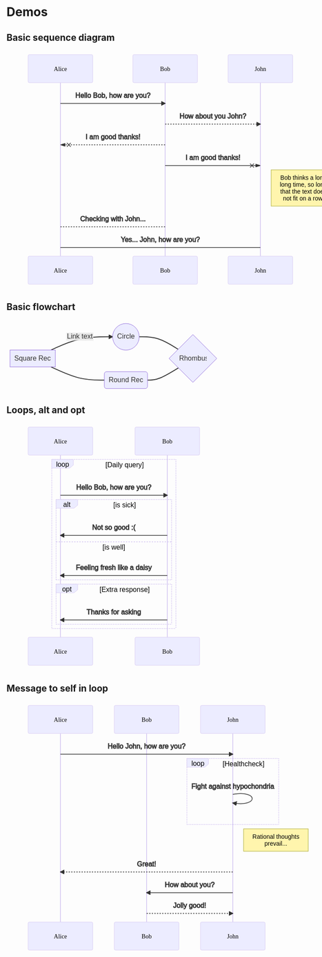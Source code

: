 # Demos

## Basic sequence diagram

<svg height="553" fill="#333" font-family="&quot;trebuchet ms&quot;,verdana,arial,sans-serif" font-size="16px" style="max-width:814px" viewBox="-50 -10 814 553">
  <defs>
    <symbol>
      <path d="M2 2v13h20V2H2zm18 11H4V4h16v9zM9.772 19l.466-1h3.524l.467 1H9.772zM24 22H0l2-6h2.104l-1.33 4h18.45l-1.297-4H22l2 6zm-5-10H5V5h14v7z" transform="scale(.5)"/>
    </symbol>
  </defs>
  <defs>
    <symbol fill-rule="evenodd" clip-rule="evenodd">
      <path d="m12.258.001.256.004.255.005.253.008.251.01.249.012.247.015.246.016.242.019.241.02.239.023.236.024.233.027.231.028.229.031.225.032.223.034.22.036.217.038.214.04.211.041.208.043.205.045.201.046.198.048.194.05.191.051.187.053.183.054.18.056.175.057.172.059.168.06.163.061.16.063.155.064.15.066.074.033.073.033.071.034.07.034.069.035.068.035.067.035.066.035.064.036.064.036.062.036.06.036.06.037.058.037.058.037.055.038.055.038.053.038.052.038.051.039.05.039.048.039.047.039.045.04.044.04.043.04.041.04.04.041.039.041.037.041.036.041.034.041.033.042.032.042.03.042.029.042.027.042.026.043.024.043.023.043.021.043.02.043.018.044.017.043.015.044.013.044.012.044.011.045.009.044.007.045.006.045.004.045.002.045L22 3.5v17l-.001.045-.002.045-.004.045-.006.045-.007.045-.009.044-.011.045-.012.044-.013.044-.015.044-.017.043-.018.044-.02.043-.021.043-.023.043-.024.043-.026.043-.027.042-.029.042-.03.042-.032.042-.033.042-.034.041-.036.041-.037.041-.039.041-.04.041-.041.04-.043.04-.044.04-.045.04-.047.039-.048.039-.05.039-.051.039-.052.038-.053.038-.055.038-.055.038-.058.037-.058.037-.06.037-.06.036-.062.036-.064.036-.064.036-.066.035-.067.035-.068.035-.069.035-.07.034-.071.034-.073.033-.074.033-.15.066-.155.064-.16.063-.163.061-.168.06-.172.059-.175.057-.18.056-.183.054-.187.053-.191.051-.194.05-.198.048-.201.046-.205.045-.208.043-.211.041-.214.04-.217.038-.22.036-.223.034-.225.032-.229.031-.231.028-.233.027-.236.024-.239.023-.241.02-.242.019-.246.016-.247.015-.249.012-.251.01-.253.008-.255.005-.256.004L12 24l-.258-.001-.256-.004-.255-.005-.253-.008-.251-.01-.249-.012-.247-.015-.245-.016-.243-.019-.241-.02-.238-.023-.236-.024-.234-.027-.231-.028-.228-.031-.226-.032-.223-.034-.22-.036-.217-.038-.214-.04-.211-.041-.208-.043-.204-.045-.201-.046-.198-.048-.195-.05-.19-.051-.187-.053-.184-.054-.179-.056-.176-.057-.172-.059-.167-.06-.164-.061-.159-.063-.155-.064-.151-.066-.074-.033-.072-.033-.072-.034-.07-.034-.069-.035-.068-.035-.067-.035-.066-.035-.064-.036-.063-.036-.062-.036-.061-.036-.06-.037-.058-.037-.057-.037-.056-.038-.055-.038-.053-.038-.052-.038-.051-.039-.049-.039-.049-.039-.046-.039-.046-.04-.044-.04-.043-.04-.041-.04-.04-.041-.039-.041-.037-.041-.036-.041-.034-.041-.033-.042-.032-.042-.03-.042-.029-.042-.027-.042-.026-.043-.024-.043-.023-.043-.021-.043-.02-.043-.018-.044-.017-.043-.015-.044-.013-.044-.012-.044-.011-.045-.009-.044-.007-.045-.006-.045-.004-.045-.002-.045L2 20.5v-17l.001-.045.002-.045.004-.045.006-.045.007-.045.009-.044.011-.045.012-.044.013-.044.015-.044.017-.043.018-.044.02-.043.021-.043.023-.043.024-.043.026-.043.027-.042.029-.042.03-.042.032-.042.033-.042.034-.041.036-.041.037-.041.039-.041.04-.041.041-.04.043-.04.044-.04.046-.04.046-.039.049-.039.049-.039.051-.039.052-.038.053-.038.055-.038.056-.038.057-.037.058-.037.06-.037.061-.036.062-.036.063-.036.064-.036.066-.035.067-.035.068-.035.069-.035.07-.034.072-.034.072-.033.074-.033.151-.066.155-.064.159-.063.164-.061.167-.06.172-.059.176-.057.179-.056L5.641.8l.187-.053.19-.051.195-.05.198-.048.201-.046.204-.045.208-.043.211-.041.214-.04.217-.038.22-.036.223-.034.226-.032.228-.031.231-.028.234-.027.236-.024.238-.023.241-.02.243-.019.245-.016.247-.015.249-.012.251-.01.253-.008.255-.005.256-.004L12 0l.258.001zM3 20.5v.01l.001.021.003.021.004.022.005.021.006.022.007.022.009.023.01.022.011.023.012.023.013.023.015.023.016.024.017.023.018.024.019.024.021.024.022.025.023.024.024.025.052.049.056.05.061.051.066.051.07.051.075.051.079.052.084.052.088.052.092.052.097.052.102.051.105.052.11.052.114.051.119.051.123.051.127.05.131.05.135.05.139.048.144.049.147.047.152.047.155.047.16.045.163.045.167.043.171.043.176.041.178.041.183.039.187.039.19.037.194.035.197.035.202.033.204.031.209.03.212.029.216.027.219.025.222.024.226.021.23.02.233.018.236.016.24.015.243.012.246.01.249.008.253.005.256.004L12 23l.26-.001.257-.004.254-.005.25-.008.247-.011.244-.012.241-.014.237-.016.233-.018.231-.021.226-.021.224-.024.22-.026.216-.027.212-.028.21-.031.205-.031.202-.034.198-.034.194-.036.191-.037.187-.039.183-.04.179-.04.175-.042.172-.043.168-.044.163-.045.16-.046.155-.046.152-.047.148-.048.143-.049.139-.049.136-.05.131-.05.126-.05.123-.051.118-.052.114-.051.11-.052.106-.052.101-.052.096-.052.092-.052.088-.053.083-.051.079-.052.074-.052.07-.051.065-.051.06-.051.056-.05.051-.05.023-.024.023-.025.021-.024.02-.024.019-.024.018-.024.017-.024.015-.023.014-.024.013-.023.012-.023.01-.023.01-.022.008-.022.006-.022.006-.022.004-.022.004-.021.001-.021L21 20.5v-4.127l-.077.055-.08.053-.083.054-.085.053-.087.052-.09.052-.093.051-.095.05-.097.05-.1.049-.102.049-.105.048-.106.047-.109.047-.111.046-.114.045-.115.045-.118.044-.12.043-.122.042-.124.042-.126.041-.128.04-.13.04-.132.038-.134.038-.135.037-.138.037-.139.035-.142.035-.143.034-.144.033-.147.032-.148.031-.15.03-.151.03-.153.029-.154.027-.156.027-.158.026-.159.025-.161.024-.162.023-.163.022-.165.021-.166.02-.167.019-.169.018-.169.017-.171.016-.173.015-.173.014-.175.013-.175.012-.177.011-.178.01-.179.008-.179.008-.181.006-.182.005-.182.004-.184.003-.184.002h-.37l-.184-.002-.184-.003-.182-.004-.182-.005-.181-.006-.179-.008-.179-.008-.178-.01-.176-.011-.176-.012-.175-.013-.173-.014-.172-.015-.171-.016-.17-.017-.169-.018-.167-.019-.166-.02-.165-.021-.163-.022-.162-.023L8 18.055l-.159-.025-.157-.026-.156-.027-.155-.027-.153-.029-.151-.03-.15-.03-.148-.031-.146-.032-.145-.033-.143-.034-.141-.035-.14-.035-.137-.037-.136-.037-.134-.038-.132-.038-.13-.04-.128-.04-.126-.041-.124-.042-.122-.042-.12-.044-.117-.043-.116-.045-.113-.045-.112-.046-.109-.047-.106-.047-.105-.048-.102-.049-.1-.049-.097-.05-.095-.05-.093-.052-.09-.051-.087-.052-.085-.053-.083-.054-.08-.054L3 16.373V20.5zm0-5.654v.011l.001.021.003.021.004.021.005.022.006.022.007.022.009.022.01.022.011.023.012.023.013.023.015.024.016.023.017.024.018.024.019.024.021.024.022.024.023.025.024.024.052.05.056.05.061.05.066.051.07.051.075.052.079.051.084.052.088.052.092.052.097.052.102.052.105.052.11.051.114.051.119.052.123.05.127.051.131.05.135.049.139.049.144.048.147.048.152.047.155.046.16.045.163.045.167.044.171.042.176.042.178.04.183.04.187.038.19.037.194.036.197.034.202.033.204.032.209.03.212.028.216.027.219.025.222.024.226.022.23.02.233.018.236.016.24.014.243.012.246.01.249.008.253.006.256.003.259.001.26-.001.257-.003.254-.006.25-.008.247-.01.244-.012.241-.015.237-.016.233-.018.231-.02.226-.022.224-.024.22-.025.216-.027.212-.029.21-.03.205-.032.202-.033.198-.035.194-.036.191-.037.187-.039.183-.039.179-.041.175-.042.172-.043.168-.044.163-.045.16-.045.155-.047.152-.047.148-.048.143-.048.139-.05.136-.049.131-.05.126-.051.123-.051.118-.051.114-.052.11-.052.106-.052.101-.052.096-.052.092-.052.088-.052.083-.052.079-.052.074-.051.07-.052.065-.051.06-.05.056-.051.051-.049.023-.025.023-.024.021-.025.02-.024.019-.024.018-.024.017-.024.015-.023.014-.023.013-.024.012-.022.01-.023.01-.023.008-.022.006-.022.006-.022.004-.021.004-.022.001-.021.001-.021v-4.139l-.077.054-.08.054-.083.054-.085.052-.087.053-.09.051-.093.051-.095.051-.097.05-.1.049-.102.049-.105.048-.106.047-.109.047-.111.046-.114.045-.115.044-.118.044-.12.044-.122.042-.124.042-.126.041-.128.04-.13.039-.132.039-.134.038-.135.037-.138.036-.139.036-.142.035-.143.033-.144.033-.147.033-.148.031-.15.03-.151.03-.153.028-.154.028-.156.027-.158.026-.159.025-.161.024-.162.023-.163.022-.165.021-.166.02-.167.019-.169.018-.169.017-.171.016-.173.015-.173.014-.175.013-.175.012-.177.011-.178.009-.179.009-.179.007-.181.007-.182.005-.182.004-.184.003-.184.002h-.37l-.184-.002-.184-.003-.182-.004-.182-.005-.181-.007-.179-.007-.179-.009-.178-.009-.176-.011-.176-.012-.175-.013-.173-.014-.172-.015-.171-.016-.17-.017-.169-.018-.167-.019-.166-.02-.165-.021-.163-.022-.162-.023L8 12.389l-.159-.025-.157-.026-.156-.027-.155-.028-.153-.028-.151-.03-.15-.03-.148-.031-.146-.033-.145-.033-.143-.033-.141-.035-.14-.036-.137-.036-.136-.037-.134-.038-.132-.039-.13-.039-.128-.04-.126-.041-.124-.042-.122-.043-.12-.043-.117-.044-.116-.044-.113-.046-.112-.046-.109-.046-.106-.047-.105-.048-.102-.049-.1-.049-.097-.05-.095-.051-.093-.051-.09-.051-.087-.053-.085-.052-.083-.054-.08-.054L3 10.707v4.139zM3 9.18v.011l.001.02.003.022.004.021.005.022.006.021.007.022.009.023.01.022.011.023.012.023.013.023.015.023.016.024.017.024.018.023.019.024.021.025.022.024.023.024.024.025.052.05.056.05.061.05.066.051.07.051.075.052.079.051.084.052.088.052.092.052.097.052.102.052.105.051.11.052.114.051.119.051.123.051.127.05.131.05.135.05.139.049.144.048.147.048.152.047.155.046.16.045.163.045.167.043.171.043.176.042.178.04.183.04.187.038.19.037.194.036.197.034.202.033.204.032.209.03.212.028.216.027.219.025.222.024.226.021.23.02.233.018.236.017.24.014.243.012.246.01.249.008.253.006.256.003.259.001.26-.001.257-.003.254-.006.25-.008.247-.01.244-.013.241-.014.237-.016.233-.018.231-.02.226-.022.224-.024.22-.025.216-.027.212-.029.21-.03.205-.032.202-.033.198-.035.194-.036.191-.037.187-.039.183-.039.179-.041.175-.042.172-.043.168-.044.163-.045.16-.045.155-.047.152-.047.148-.048.143-.049.139-.049.136-.049.131-.051.126-.05.123-.051.118-.052.114-.051.11-.052.106-.052.101-.052.096-.052.092-.052.088-.052.083-.052.079-.052.074-.052.07-.051.065-.051.06-.051.056-.05.051-.049.023-.025.023-.025.021-.024.02-.024.019-.024.018-.024.017-.024.015-.023.014-.024.013-.023.012-.023.01-.022.01-.023.008-.022.006-.022.006-.022.004-.022.004-.021.001-.021L21 9.18V5.027l-.077.054-.08.054-.083.053-.085.053-.087.053-.09.051-.093.051-.095.051-.097.05-.1.049-.102.048-.105.048-.106.048-.109.046-.111.046-.114.046-.115.044-.118.044-.12.043-.122.043-.124.042-.126.041-.128.04-.13.039-.132.039-.134.038-.135.037-.138.036-.139.036-.142.034-.143.034-.144.033-.147.032-.148.032-.15.03-.151.03-.153.028-.154.028-.156.027-.158.026-.159.024-.161.024-.162.023-.163.023-.165.021-.166.02-.167.019-.169.018-.169.017-.171.016-.173.015-.173.014-.175.013-.175.012-.177.01-.178.01-.179.009-.179.007-.181.006-.182.006-.182.004-.184.003-.184.001L12 7l-.185-.001-.184-.001-.184-.003-.182-.004-.182-.006-.181-.006-.179-.007-.179-.009-.178-.01-.176-.01-.176-.012-.175-.013-.173-.014-.172-.015-.171-.016-.17-.017-.169-.018-.167-.019-.166-.02-.165-.021-.163-.023-.162-.023L8 6.708l-.159-.024-.157-.026-.156-.027-.155-.028-.153-.028-.151-.03-.15-.03-.148-.032-.146-.032-.145-.033-.143-.034-.141-.034-.14-.036-.137-.036-.136-.037-.134-.038-.132-.039-.13-.039-.128-.041-.126-.041-.124-.041-.122-.043-.12-.043-.117-.044-.116-.044-.113-.046-.112-.046L4.2 5.69l-.106-.048-.105-.048-.102-.048-.1-.05-.097-.049-.095-.051-.093-.051-.09-.052-.087-.052-.085-.053-.083-.053-.08-.054L3 5.027V9.18zm8.74-8.179-.257.004-.254.005-.25.008-.247.011-.244.012-.241.014-.237.016-.233.018-.231.021-.226.022-.224.023-.22.026-.216.027-.212.028-.21.031-.205.032-.202.033-.198.034-.194.036-.191.038-.187.038-.183.04-.179.041-.175.042-.172.043-.168.043-.163.045-.16.046-.155.046-.152.048-.148.048-.143.048-.139.049-.136.05-.131.05-.126.051-.123.051-.118.051-.114.052-.11.052-.106.052-.101.052-.096.052-.092.052-.088.052-.083.052-.079.052-.074.051-.07.052-.065.051-.06.05-.056.05-.051.05-.023.025-.023.024-.021.024-.02.025-.019.024-.018.024-.017.023-.015.024-.014.023-.013.023-.012.023-.01.023-.01.022-.008.022-.006.023-.006.021-.004.022-.004.021-.001.021L3 3.5l.001.021.001.021.004.021.004.022.006.021.006.023.008.022.01.022.01.023.012.023.013.023.014.023.015.024.017.023.018.024.019.024.02.025.021.024.023.024.023.025.051.05.056.05.06.05.065.051.07.052.074.051.079.052.083.052.088.052.092.052.096.052.101.052.106.052.11.052.114.052.118.051.123.051.126.051.131.05.136.05.139.049.143.048.148.048.152.048.155.046.16.046.163.045.168.043.172.043.175.042.179.041.183.04.187.038.191.038.194.036.198.034.202.033.205.032.21.031.212.028.216.027.22.026.224.023.226.022.231.021.233.018.237.016.241.014.244.012.247.011.25.008.254.005.257.004L12 6l.26-.001.257-.004.254-.005.25-.008.247-.011.244-.012.241-.014.237-.016.233-.018.231-.021.226-.022.224-.023.22-.026.216-.027.212-.028.21-.031.205-.032.202-.033.198-.034.194-.036.191-.038.187-.038.183-.04.179-.041.175-.042.172-.043.168-.043.163-.045.16-.046.155-.046.152-.048.148-.048.143-.048.139-.049.136-.05.131-.05.126-.051.123-.051.118-.051.114-.052.11-.052.106-.052.101-.052.096-.052.092-.052.088-.052.083-.052.079-.052.074-.051.07-.052.065-.051.06-.05.056-.05.051-.05.023-.025.023-.024.021-.024.02-.025.019-.024.018-.024.017-.023.015-.024.014-.023.013-.023.012-.023.01-.023.01-.022.008-.022.006-.023.006-.021.004-.022.004-.021.001-.021L21 3.5l-.001-.021-.001-.021-.004-.021-.004-.022-.006-.021-.006-.023-.008-.022-.01-.022-.01-.023-.012-.023-.013-.023-.014-.023-.015-.024-.017-.023-.018-.024-.019-.024-.02-.025-.021-.024-.023-.024-.023-.025-.051-.05-.056-.05-.06-.05-.065-.051-.07-.052-.074-.051-.079-.052-.083-.052-.088-.052-.092-.052-.096-.052-.101-.052-.106-.052-.11-.052-.114-.052-.118-.051-.123-.051-.126-.051-.131-.05-.136-.05-.139-.049-.143-.048-.148-.048-.152-.048-.155-.046-.16-.046-.163-.045-.168-.043-.172-.043-.175-.042-.179-.041-.183-.04-.187-.038-.191-.038-.194-.036-.198-.034-.202-.033-.205-.032-.21-.031-.212-.028-.216-.027-.22-.026-.224-.023-.226-.022-.231-.021-.233-.018-.237-.016-.241-.014-.244-.012-.247-.011-.25-.008-.254-.005-.257-.004L12 1l-.26.001z" transform="scale(.5)"/>
    </symbol>
  </defs>
  <defs>
    <symbol>
      <path d="M12 2c5.514 0 10 4.486 10 10s-4.486 10-10 10S2 17.514 2 12 6.486 2 12 2zm0-2C5.373 0 0 5.373 0 12s5.373 12 12 12 12-5.373 12-12S18.627 0 12 0zm5.848 12.459c.202.038.202.333.001.372-1.907.361-6.045 1.111-6.547 1.111a1.3 1.3 0 0 1-1.301-1.301c0-.512.77-5.447 1.125-7.445.034-.192.312-.181.343.014l.985 6.238 5.394 1.011z" transform="scale(.5)"/>
    </symbol>
  </defs>
  <line x1="75" x2="75" y1="5" y2="487" fill="#ececff" stroke="#dacef3" stroke-width="2px"/>
  <rect width="150" height="65" fill="#ececff" stroke="#dacef3" rx="3" ry="3"/>
  <text x="75" y="32.5" fill="#ececff" stroke="#dacef3" alignment-baseline="central" dominant-baseline="central" font-family="Open-Sans,&quot;sans-serif&quot;" font-size="14px" font-weight="400" text-anchor="middle"><tspan x="75" fill="#000" stroke="none" dy="0">Alice</tspan></text>
  <line x1="318" x2="318" y1="5" y2="487" fill="#ececff" stroke="#dacef3" stroke-width="2px"/>
  <rect width="150" height="65" x="243" fill="#ececff" stroke="#dacef3" rx="3" ry="3"/>
  <text x="318" y="32.5" fill="#ececff" stroke="#dacef3" alignment-baseline="central" dominant-baseline="central" font-family="Open-Sans,&quot;sans-serif&quot;" font-size="14px" font-weight="400" text-anchor="middle"><tspan x="318" fill="#000" stroke="none" dy="0">Bob</tspan></text>
  <line x1="539" x2="539" y1="5" y2="487" fill="#ececff" stroke="#dacef3" stroke-width="2px"/>
  <rect width="150" height="65" x="464" fill="#ececff" stroke="#dacef3" rx="3" ry="3"/>
  <text x="539" y="32.5" fill="#ececff" stroke="#dacef3" alignment-baseline="central" dominant-baseline="central" font-family="Open-Sans,&quot;sans-serif&quot;" font-size="14px" font-weight="400" text-anchor="middle"><tspan x="539" fill="#000" stroke="none" dy="0">John</tspan></text>
  <defs>
    <marker id="a" markerHeight="12" markerUnits="userSpaceOnUse" markerWidth="12" orient="auto" refX="9" refY="5">
      <path stroke="#333" d="m0 0 10 5-10 5z"/>
    </marker>
  </defs>
  <defs>
    <marker id="b" markerHeight="8" markerWidth="15" orient="auto" refX="16" refY="4">
      <path stroke="#333" stroke-dasharray="0,0" d="M9 2v4l7-2ZM0 1l6 6m0-6L0 7"/>
    </marker>
  </defs>
  <defs>
    <marker markerHeight="28" markerWidth="20" orient="auto" refX="18" refY="7">
      <path d="m18 7-9 6 5-6-5-6Z"/>
    </marker>
  </defs>
  <defs>
    <marker fill="#333" markerHeight="40" markerWidth="60" orient="auto" refX="15" refY="15">
      <circle cx="15" cy="15" r="6"/>
    </marker>
  </defs>
  <text x="197" y="80" stroke="#333" alignment-baseline="middle" dominant-baseline="middle" dy="1em" font-weight="400" text-anchor="middle">Hello Bob, how are you?</text>
  <line x1="75" x2="318" y1="113" y2="113" fill="none" stroke="#333" stroke-width="1.5" marker-end="url(#a)"/>
  <text x="429" y="128" stroke="#333" alignment-baseline="middle" dominant-baseline="middle" dy="1em" font-weight="400" text-anchor="middle">How about you John?</text>
  <line x1="318" x2="539" y1="161" y2="161" fill="none" stroke="#333" stroke-dasharray="3,3" stroke-width="1.5" marker-end="url(#a)"/>
  <text x="197" y="176" stroke="#333" alignment-baseline="middle" dominant-baseline="middle" dy="1em" font-weight="400" text-anchor="middle">I am good thanks!</text>
  <line x1="318" x2="75" y1="209" y2="209" fill="none" stroke="#333" stroke-dasharray="3,3" stroke-width="1.5" marker-end="url(#b)"/>
  <text x="429" y="224" stroke="#333" alignment-baseline="middle" dominant-baseline="middle" dy="1em" font-weight="400" text-anchor="middle">I am good thanks!</text>
  <line x1="318" x2="539" y1="257" y2="257" fill="none" stroke="#333" stroke-width="1.5" marker-end="url(#b)"/>
  <rect width="150" height="84" x="564" y="267" fill="#fff5ad" stroke="#aa3" rx="0" ry="0"/>
  <text x="639" y="272" fill="#000" alignment-baseline="middle" dominant-baseline="middle" dy="1em" font-size="14px" font-weight="400" text-anchor="middle"><tspan x="639">Bob thinks a long</tspan></text>
  <text x="639" y="288" fill="#000" alignment-baseline="middle" dominant-baseline="middle" dy="1em" font-size="14px" font-weight="400" text-anchor="middle"><tspan x="639">long time, so long</tspan></text>
  <text x="639" y="304" fill="#000" alignment-baseline="middle" dominant-baseline="middle" dy="1em" font-size="14px" font-weight="400" text-anchor="middle"><tspan x="639">that the text does</tspan></text>
  <text x="639" y="320" fill="#000" alignment-baseline="middle" dominant-baseline="middle" dy="1em" font-size="14px" font-weight="400" text-anchor="middle"><tspan x="639">not fit on a row.</tspan></text>
  <text x="197" y="366" stroke="#333" alignment-baseline="middle" dominant-baseline="middle" dy="1em" font-weight="400" text-anchor="middle">Checking with John...</text>
  <line x1="318" x2="75" y1="399" y2="399" fill="none" stroke="#333" stroke-dasharray="3,3" stroke-width="1.5"/>
  <text x="307" y="414" stroke="#333" alignment-baseline="middle" dominant-baseline="middle" dy="1em" font-weight="400" text-anchor="middle">Yes... John, how are you?</text>
  <line x1="75" x2="539" y1="447" y2="447" fill="none" stroke="#333" stroke-width="1.5"/>
  <rect width="150" height="65" y="467" fill="#ececff" stroke="#dacef3" rx="3" ry="3"/>
  <text x="75" y="499.5" fill="#ececff" stroke="#dacef3" alignment-baseline="central" dominant-baseline="central" font-family="Open-Sans,&quot;sans-serif&quot;" font-size="14px" font-weight="400" text-anchor="middle"><tspan x="75" fill="#000" stroke="none" dy="0">Alice</tspan></text>
  <rect width="150" height="65" x="243" y="467" fill="#ececff" stroke="#dacef3" rx="3" ry="3"/>
  <text x="318" y="499.5" fill="#ececff" stroke="#dacef3" alignment-baseline="central" dominant-baseline="central" font-family="Open-Sans,&quot;sans-serif&quot;" font-size="14px" font-weight="400" text-anchor="middle"><tspan x="318" fill="#000" stroke="none" dy="0">Bob</tspan></text>
  <rect width="150" height="65" x="464" y="467" fill="#ececff" stroke="#dacef3" rx="3" ry="3"/>
  <text x="539" y="499.5" fill="#ececff" stroke="#dacef3" alignment-baseline="central" dominant-baseline="central" font-family="Open-Sans,&quot;sans-serif&quot;" font-size="14px" font-weight="400" text-anchor="middle"><tspan x="539" fill="#000" stroke="none" dy="0">John</tspan></text>
</svg>


## Basic flowchart

<svg xmlns:xlink="http://www.w3.org/1999/xlink" height="166.719" fill="#333" font-family="&quot;trebuchet ms&quot;,verdana,arial,sans-serif" font-size="16px" style="max-width:495.8031311035156px" viewBox="0 0 495.803 166.719">
  <defs>
    <path id="b" stroke-dasharray="1,0" d="m0 0 10 5-10 5z"/>
  </defs>
  <g opacity="1">
    <path fill="none" stroke="#333" stroke-width="2px" marker-end="url(#a)" d="m103.13 69.54 11.155-5.114c11.154-5.114 33.462-15.34 57.294-20.453 23.832-5.114 49.19-5.114 61.868-5.114h12.678"/>
    <defs>
      <marker id="a" markerHeight="6" markerUnits="strokeWidth" markerWidth="8" orient="auto" refX="9" refY="5" viewBox="0 0 10 10">
        <use xlink:href="#b" stroke-dasharray="1,0"/>
      </marker>
    </defs>
  </g>
  <g opacity="1">
    <path fill="none" stroke="#333" stroke-width="2px" marker-end="url(#c)" d="m103.13 108.54 11.155 5.112c11.154 5.114 33.462 15.34 54.094 20.453 20.631 5.114 39.587 5.114 49.065 5.114h9.478"/>
    <defs>
      <marker id="c" markerHeight="6" markerUnits="strokeWidth" markerWidth="8" orient="auto" refX="9" refY="5" viewBox="0 0 10 10">
        <use xlink:href="#b" stroke-dasharray="1,0"/>
      </marker>
    </defs>
  </g>
  <g opacity="1">
    <path fill="none" stroke="#333" stroke-width="2px" marker-end="url(#d)" d="M307.844 38.86h7.367c7.367 0 22.101 0 37.266 4.899s30.76 14.697 38.557 19.596l7.797 4.9"/>
    <defs>
      <marker id="d" markerHeight="6" markerUnits="strokeWidth" markerWidth="8" orient="auto" refX="9" refY="5" viewBox="0 0 10 10">
        <use xlink:href="#b" stroke-dasharray="1,0"/>
      </marker>
    </defs>
  </g>
  <g opacity="1">
    <path fill="none" stroke="#333" stroke-width="2px" marker-end="url(#e)" d="M327.047 139.219h4.167c4.166 0 12.5 0 24.464-4.733 11.964-4.732 27.559-14.197 35.356-18.93l7.797-4.732"/>
    <defs>
      <marker id="e" markerHeight="6" markerUnits="strokeWidth" markerWidth="8" orient="auto" refX="9" refY="5" viewBox="0 0 10 10">
        <use xlink:href="#b" stroke-dasharray="1,0"/>
      </marker>
    </defs>
  </g>
  <g color="#333" transform="translate(170.055 38.86) translate(-31.867 -9.5)" style="background-color:#e8e8e8;text-align:center">
    <rect width="63.734" height="19" fill="#e8e8e8" opacity=".5" rx="0" ry="0" style="background-color:#e8e8e8"/>
    <foreignObject width="63.734" height="19">
      <div xmlns="http://www.w3.org/1999/xhtml" display="inline-block" style="white-space:nowrap">
        <span fill="#333" color="#333" style="background-color:#e8e8e8;text-align:center">
          Link text
        </span>
      </div>
    </foreignObject>
  </g>
  <foreignObject width="0" height="0" color="#333" style="background-color:#e8e8e8;text-align:center">
    <div xmlns="http://www.w3.org/1999/xhtml" display="inline-block" style="white-space:nowrap">
      <span fill="#333" color="#333" style="background-color:#e8e8e8;text-align:center"/>
    </div>
  </foreignObject>
  <foreignObject width="0" height="0" color="#333" style="background-color:#e8e8e8;text-align:center">
    <div xmlns="http://www.w3.org/1999/xhtml" display="inline-block" style="white-space:nowrap">
      <span fill="#333" color="#333" style="background-color:#e8e8e8;text-align:center"/>
    </div>
  </foreignObject>
  <foreignObject width="0" height="0" color="#333" style="background-color:#e8e8e8;text-align:center">
    <div xmlns="http://www.w3.org/1999/xhtml" display="inline-block" style="white-space:nowrap">
      <span fill="#333" color="#333" style="background-color:#e8e8e8;text-align:center"/>
    </div>
  </foreignObject>
  <g opacity="1" transform="translate(60.594 89.04)">
    <rect width="105.188" height="39" x="-52.594" y="-19.5" fill="#ececff" stroke="#9370db" stroke-width="1px" rx="0" ry="0"/>
    <foreignObject width="85.188" height="19" transform="translate(-42.594 -9.5)" color="#333" style="text-align:center">
      <div xmlns="http://www.w3.org/1999/xhtml" display="inline-block" style="white-space:nowrap">
        Square Rect
      </div>
    </foreignObject>
  </g>
  <g opacity="1" transform="translate(276.984 38.86)">
    <circle r="30.859" fill="#ececff" stroke="#9370db" stroke-width="1px"/>
    <foreignObject width="41.719" height="19" transform="translate(-20.86 -9.5)" color="#333" style="text-align:center">
      <div xmlns="http://www.w3.org/1999/xhtml" display="inline-block" style="white-space:nowrap">
        Circle
      </div>
    </foreignObject>
  </g>
  <g opacity="1" transform="translate(276.984 139.219)">
    <rect width="100.125" height="39" x="-50.063" y="-19.5" fill="#ececff" stroke="#9370db" stroke-width="1px" rx="5" ry="5"/>
    <foreignObject width="80.125" height="19" transform="translate(-40.063 -9.5)" color="#333" style="text-align:center">
      <div xmlns="http://www.w3.org/1999/xhtml" display="inline-block" style="white-space:nowrap">
        Round Rect
      </div>
    </foreignObject>
  </g>
  <g opacity="1" transform="translate(432.425 89.04)">
    <polygon fill="#ececff" stroke="#9370db" stroke-width="1px" points="55.378125000000004,0 110.75625000000001,-55.378125000000004 55.378125000000004,-110.75625000000001 0,-55.378125000000004" transform="translate(-55.378 55.378)"/>
    <foreignObject width="64.063" height="19" transform="translate(-32.031 -9.5)" color="#333" style="text-align:center">
      <div xmlns="http://www.w3.org/1999/xhtml" display="inline-block" style="white-space:nowrap">
        Rhombus
      </div>
    </foreignObject>
  </g>
</svg>


## Loops, alt and opt

<svg height="573" fill="#333" font-family="&quot;trebuchet ms&quot;,verdana,arial,sans-serif" font-size="16px" style="max-width:498px" viewBox="-50 -10 498 573">
  <defs>
    <symbol>
      <path d="M2 2v13h20V2H2zm18 11H4V4h16v9zM9.772 19l.466-1h3.524l.467 1H9.772zM24 22H0l2-6h2.104l-1.33 4h18.45l-1.297-4H22l2 6zm-5-10H5V5h14v7z" transform="scale(.5)"/>
    </symbol>
  </defs>
  <defs>
    <symbol fill-rule="evenodd" clip-rule="evenodd">
      <path d="m12.258.001.256.004.255.005.253.008.251.01.249.012.247.015.246.016.242.019.241.02.239.023.236.024.233.027.231.028.229.031.225.032.223.034.22.036.217.038.214.04.211.041.208.043.205.045.201.046.198.048.194.05.191.051.187.053.183.054.18.056.175.057.172.059.168.06.163.061.16.063.155.064.15.066.074.033.073.033.071.034.07.034.069.035.068.035.067.035.066.035.064.036.064.036.062.036.06.036.06.037.058.037.058.037.055.038.055.038.053.038.052.038.051.039.05.039.048.039.047.039.045.04.044.04.043.04.041.04.04.041.039.041.037.041.036.041.034.041.033.042.032.042.03.042.029.042.027.042.026.043.024.043.023.043.021.043.02.043.018.044.017.043.015.044.013.044.012.044.011.045.009.044.007.045.006.045.004.045.002.045L22 3.5v17l-.001.045-.002.045-.004.045-.006.045-.007.045-.009.044-.011.045-.012.044-.013.044-.015.044-.017.043-.018.044-.02.043-.021.043-.023.043-.024.043-.026.043-.027.042-.029.042-.03.042-.032.042-.033.042-.034.041-.036.041-.037.041-.039.041-.04.041-.041.04-.043.04-.044.04-.045.04-.047.039-.048.039-.05.039-.051.039-.052.038-.053.038-.055.038-.055.038-.058.037-.058.037-.06.037-.06.036-.062.036-.064.036-.064.036-.066.035-.067.035-.068.035-.069.035-.07.034-.071.034-.073.033-.074.033-.15.066-.155.064-.16.063-.163.061-.168.06-.172.059-.175.057-.18.056-.183.054-.187.053-.191.051-.194.05-.198.048-.201.046-.205.045-.208.043-.211.041-.214.04-.217.038-.22.036-.223.034-.225.032-.229.031-.231.028-.233.027-.236.024-.239.023-.241.02-.242.019-.246.016-.247.015-.249.012-.251.01-.253.008-.255.005-.256.004L12 24l-.258-.001-.256-.004-.255-.005-.253-.008-.251-.01-.249-.012-.247-.015-.245-.016-.243-.019-.241-.02-.238-.023-.236-.024-.234-.027-.231-.028-.228-.031-.226-.032-.223-.034-.22-.036-.217-.038-.214-.04-.211-.041-.208-.043-.204-.045-.201-.046-.198-.048-.195-.05-.19-.051-.187-.053-.184-.054-.179-.056-.176-.057-.172-.059-.167-.06-.164-.061-.159-.063-.155-.064-.151-.066-.074-.033-.072-.033-.072-.034-.07-.034-.069-.035-.068-.035-.067-.035-.066-.035-.064-.036-.063-.036-.062-.036-.061-.036-.06-.037-.058-.037-.057-.037-.056-.038-.055-.038-.053-.038-.052-.038-.051-.039-.049-.039-.049-.039-.046-.039-.046-.04-.044-.04-.043-.04-.041-.04-.04-.041-.039-.041-.037-.041-.036-.041-.034-.041-.033-.042-.032-.042-.03-.042-.029-.042-.027-.042-.026-.043-.024-.043-.023-.043-.021-.043-.02-.043-.018-.044-.017-.043-.015-.044-.013-.044-.012-.044-.011-.045-.009-.044-.007-.045-.006-.045-.004-.045-.002-.045L2 20.5v-17l.001-.045.002-.045.004-.045.006-.045.007-.045.009-.044.011-.045.012-.044.013-.044.015-.044.017-.043.018-.044.02-.043.021-.043.023-.043.024-.043.026-.043.027-.042.029-.042.03-.042.032-.042.033-.042.034-.041.036-.041.037-.041.039-.041.04-.041.041-.04.043-.04.044-.04.046-.04.046-.039.049-.039.049-.039.051-.039.052-.038.053-.038.055-.038.056-.038.057-.037.058-.037.06-.037.061-.036.062-.036.063-.036.064-.036.066-.035.067-.035.068-.035.069-.035.07-.034.072-.034.072-.033.074-.033.151-.066.155-.064.159-.063.164-.061.167-.06.172-.059.176-.057.179-.056L5.641.8l.187-.053.19-.051.195-.05.198-.048.201-.046.204-.045.208-.043.211-.041.214-.04.217-.038.22-.036.223-.034.226-.032.228-.031.231-.028.234-.027.236-.024.238-.023.241-.02.243-.019.245-.016.247-.015.249-.012.251-.01.253-.008.255-.005.256-.004L12 0l.258.001zM3 20.5v.01l.001.021.003.021.004.022.005.021.006.022.007.022.009.023.01.022.011.023.012.023.013.023.015.023.016.024.017.023.018.024.019.024.021.024.022.025.023.024.024.025.052.049.056.05.061.051.066.051.07.051.075.051.079.052.084.052.088.052.092.052.097.052.102.051.105.052.11.052.114.051.119.051.123.051.127.05.131.05.135.05.139.048.144.049.147.047.152.047.155.047.16.045.163.045.167.043.171.043.176.041.178.041.183.039.187.039.19.037.194.035.197.035.202.033.204.031.209.03.212.029.216.027.219.025.222.024.226.021.23.02.233.018.236.016.24.015.243.012.246.01.249.008.253.005.256.004L12 23l.26-.001.257-.004.254-.005.25-.008.247-.011.244-.012.241-.014.237-.016.233-.018.231-.021.226-.021.224-.024.22-.026.216-.027.212-.028.21-.031.205-.031.202-.034.198-.034.194-.036.191-.037.187-.039.183-.04.179-.04.175-.042.172-.043.168-.044.163-.045.16-.046.155-.046.152-.047.148-.048.143-.049.139-.049.136-.05.131-.05.126-.05.123-.051.118-.052.114-.051.11-.052.106-.052.101-.052.096-.052.092-.052.088-.053.083-.051.079-.052.074-.052.07-.051.065-.051.06-.051.056-.05.051-.05.023-.024.023-.025.021-.024.02-.024.019-.024.018-.024.017-.024.015-.023.014-.024.013-.023.012-.023.01-.023.01-.022.008-.022.006-.022.006-.022.004-.022.004-.021.001-.021L21 20.5v-4.127l-.077.055-.08.053-.083.054-.085.053-.087.052-.09.052-.093.051-.095.05-.097.05-.1.049-.102.049-.105.048-.106.047-.109.047-.111.046-.114.045-.115.045-.118.044-.12.043-.122.042-.124.042-.126.041-.128.04-.13.04-.132.038-.134.038-.135.037-.138.037-.139.035-.142.035-.143.034-.144.033-.147.032-.148.031-.15.03-.151.03-.153.029-.154.027-.156.027-.158.026-.159.025-.161.024-.162.023-.163.022-.165.021-.166.02-.167.019-.169.018-.169.017-.171.016-.173.015-.173.014-.175.013-.175.012-.177.011-.178.01-.179.008-.179.008-.181.006-.182.005-.182.004-.184.003-.184.002h-.37l-.184-.002-.184-.003-.182-.004-.182-.005-.181-.006-.179-.008-.179-.008-.178-.01-.176-.011-.176-.012-.175-.013-.173-.014-.172-.015-.171-.016-.17-.017-.169-.018-.167-.019-.166-.02-.165-.021-.163-.022-.162-.023L8 18.055l-.159-.025-.157-.026-.156-.027-.155-.027-.153-.029-.151-.03-.15-.03-.148-.031-.146-.032-.145-.033-.143-.034-.141-.035-.14-.035-.137-.037-.136-.037-.134-.038-.132-.038-.13-.04-.128-.04-.126-.041-.124-.042-.122-.042-.12-.044-.117-.043-.116-.045-.113-.045-.112-.046-.109-.047-.106-.047-.105-.048-.102-.049-.1-.049-.097-.05-.095-.05-.093-.052-.09-.051-.087-.052-.085-.053-.083-.054-.08-.054L3 16.373V20.5zm0-5.654v.011l.001.021.003.021.004.021.005.022.006.022.007.022.009.022.01.022.011.023.012.023.013.023.015.024.016.023.017.024.018.024.019.024.021.024.022.024.023.025.024.024.052.05.056.05.061.05.066.051.07.051.075.052.079.051.084.052.088.052.092.052.097.052.102.052.105.052.11.051.114.051.119.052.123.05.127.051.131.05.135.049.139.049.144.048.147.048.152.047.155.046.16.045.163.045.167.044.171.042.176.042.178.04.183.04.187.038.19.037.194.036.197.034.202.033.204.032.209.03.212.028.216.027.219.025.222.024.226.022.23.02.233.018.236.016.24.014.243.012.246.01.249.008.253.006.256.003.259.001.26-.001.257-.003.254-.006.25-.008.247-.01.244-.012.241-.015.237-.016.233-.018.231-.02.226-.022.224-.024.22-.025.216-.027.212-.029.21-.03.205-.032.202-.033.198-.035.194-.036.191-.037.187-.039.183-.039.179-.041.175-.042.172-.043.168-.044.163-.045.16-.045.155-.047.152-.047.148-.048.143-.048.139-.05.136-.049.131-.05.126-.051.123-.051.118-.051.114-.052.11-.052.106-.052.101-.052.096-.052.092-.052.088-.052.083-.052.079-.052.074-.051.07-.052.065-.051.06-.05.056-.051.051-.049.023-.025.023-.024.021-.025.02-.024.019-.024.018-.024.017-.024.015-.023.014-.023.013-.024.012-.022.01-.023.01-.023.008-.022.006-.022.006-.022.004-.021.004-.022.001-.021.001-.021v-4.139l-.077.054-.08.054-.083.054-.085.052-.087.053-.09.051-.093.051-.095.051-.097.05-.1.049-.102.049-.105.048-.106.047-.109.047-.111.046-.114.045-.115.044-.118.044-.12.044-.122.042-.124.042-.126.041-.128.04-.13.039-.132.039-.134.038-.135.037-.138.036-.139.036-.142.035-.143.033-.144.033-.147.033-.148.031-.15.03-.151.03-.153.028-.154.028-.156.027-.158.026-.159.025-.161.024-.162.023-.163.022-.165.021-.166.02-.167.019-.169.018-.169.017-.171.016-.173.015-.173.014-.175.013-.175.012-.177.011-.178.009-.179.009-.179.007-.181.007-.182.005-.182.004-.184.003-.184.002h-.37l-.184-.002-.184-.003-.182-.004-.182-.005-.181-.007-.179-.007-.179-.009-.178-.009-.176-.011-.176-.012-.175-.013-.173-.014-.172-.015-.171-.016-.17-.017-.169-.018-.167-.019-.166-.02-.165-.021-.163-.022-.162-.023L8 12.389l-.159-.025-.157-.026-.156-.027-.155-.028-.153-.028-.151-.03-.15-.03-.148-.031-.146-.033-.145-.033-.143-.033-.141-.035-.14-.036-.137-.036-.136-.037-.134-.038-.132-.039-.13-.039-.128-.04-.126-.041-.124-.042-.122-.043-.12-.043-.117-.044-.116-.044-.113-.046-.112-.046-.109-.046-.106-.047-.105-.048-.102-.049-.1-.049-.097-.05-.095-.051-.093-.051-.09-.051-.087-.053-.085-.052-.083-.054-.08-.054L3 10.707v4.139zM3 9.18v.011l.001.02.003.022.004.021.005.022.006.021.007.022.009.023.01.022.011.023.012.023.013.023.015.023.016.024.017.024.018.023.019.024.021.025.022.024.023.024.024.025.052.05.056.05.061.05.066.051.07.051.075.052.079.051.084.052.088.052.092.052.097.052.102.052.105.051.11.052.114.051.119.051.123.051.127.05.131.05.135.05.139.049.144.048.147.048.152.047.155.046.16.045.163.045.167.043.171.043.176.042.178.04.183.04.187.038.19.037.194.036.197.034.202.033.204.032.209.03.212.028.216.027.219.025.222.024.226.021.23.02.233.018.236.017.24.014.243.012.246.01.249.008.253.006.256.003.259.001.26-.001.257-.003.254-.006.25-.008.247-.01.244-.013.241-.014.237-.016.233-.018.231-.02.226-.022.224-.024.22-.025.216-.027.212-.029.21-.03.205-.032.202-.033.198-.035.194-.036.191-.037.187-.039.183-.039.179-.041.175-.042.172-.043.168-.044.163-.045.16-.045.155-.047.152-.047.148-.048.143-.049.139-.049.136-.049.131-.051.126-.05.123-.051.118-.052.114-.051.11-.052.106-.052.101-.052.096-.052.092-.052.088-.052.083-.052.079-.052.074-.052.07-.051.065-.051.06-.051.056-.05.051-.049.023-.025.023-.025.021-.024.02-.024.019-.024.018-.024.017-.024.015-.023.014-.024.013-.023.012-.023.01-.022.01-.023.008-.022.006-.022.006-.022.004-.022.004-.021.001-.021L21 9.18V5.027l-.077.054-.08.054-.083.053-.085.053-.087.053-.09.051-.093.051-.095.051-.097.05-.1.049-.102.048-.105.048-.106.048-.109.046-.111.046-.114.046-.115.044-.118.044-.12.043-.122.043-.124.042-.126.041-.128.04-.13.039-.132.039-.134.038-.135.037-.138.036-.139.036-.142.034-.143.034-.144.033-.147.032-.148.032-.15.03-.151.03-.153.028-.154.028-.156.027-.158.026-.159.024-.161.024-.162.023-.163.023-.165.021-.166.02-.167.019-.169.018-.169.017-.171.016-.173.015-.173.014-.175.013-.175.012-.177.01-.178.01-.179.009-.179.007-.181.006-.182.006-.182.004-.184.003-.184.001L12 7l-.185-.001-.184-.001-.184-.003-.182-.004-.182-.006-.181-.006-.179-.007-.179-.009-.178-.01-.176-.01-.176-.012-.175-.013-.173-.014-.172-.015-.171-.016-.17-.017-.169-.018-.167-.019-.166-.02-.165-.021-.163-.023-.162-.023L8 6.708l-.159-.024-.157-.026-.156-.027-.155-.028-.153-.028-.151-.03-.15-.03-.148-.032-.146-.032-.145-.033-.143-.034-.141-.034-.14-.036-.137-.036-.136-.037-.134-.038-.132-.039-.13-.039-.128-.041-.126-.041-.124-.041-.122-.043-.12-.043-.117-.044-.116-.044-.113-.046-.112-.046L4.2 5.69l-.106-.048-.105-.048-.102-.048-.1-.05-.097-.049-.095-.051-.093-.051-.09-.052-.087-.052-.085-.053-.083-.053-.08-.054L3 5.027V9.18zm8.74-8.179-.257.004-.254.005-.25.008-.247.011-.244.012-.241.014-.237.016-.233.018-.231.021-.226.022-.224.023-.22.026-.216.027-.212.028-.21.031-.205.032-.202.033-.198.034-.194.036-.191.038-.187.038-.183.04-.179.041-.175.042-.172.043-.168.043-.163.045-.16.046-.155.046-.152.048-.148.048-.143.048-.139.049-.136.05-.131.05-.126.051-.123.051-.118.051-.114.052-.11.052-.106.052-.101.052-.096.052-.092.052-.088.052-.083.052-.079.052-.074.051-.07.052-.065.051-.06.05-.056.05-.051.05-.023.025-.023.024-.021.024-.02.025-.019.024-.018.024-.017.023-.015.024-.014.023-.013.023-.012.023-.01.023-.01.022-.008.022-.006.023-.006.021-.004.022-.004.021-.001.021L3 3.5l.001.021.001.021.004.021.004.022.006.021.006.023.008.022.01.022.01.023.012.023.013.023.014.023.015.024.017.023.018.024.019.024.02.025.021.024.023.024.023.025.051.05.056.05.06.05.065.051.07.052.074.051.079.052.083.052.088.052.092.052.096.052.101.052.106.052.11.052.114.052.118.051.123.051.126.051.131.05.136.05.139.049.143.048.148.048.152.048.155.046.16.046.163.045.168.043.172.043.175.042.179.041.183.04.187.038.191.038.194.036.198.034.202.033.205.032.21.031.212.028.216.027.22.026.224.023.226.022.231.021.233.018.237.016.241.014.244.012.247.011.25.008.254.005.257.004L12 6l.26-.001.257-.004.254-.005.25-.008.247-.011.244-.012.241-.014.237-.016.233-.018.231-.021.226-.022.224-.023.22-.026.216-.027.212-.028.21-.031.205-.032.202-.033.198-.034.194-.036.191-.038.187-.038.183-.04.179-.041.175-.042.172-.043.168-.043.163-.045.16-.046.155-.046.152-.048.148-.048.143-.048.139-.049.136-.05.131-.05.126-.051.123-.051.118-.051.114-.052.11-.052.106-.052.101-.052.096-.052.092-.052.088-.052.083-.052.079-.052.074-.051.07-.052.065-.051.06-.05.056-.05.051-.05.023-.025.023-.024.021-.024.02-.025.019-.024.018-.024.017-.023.015-.024.014-.023.013-.023.012-.023.01-.023.01-.022.008-.022.006-.023.006-.021.004-.022.004-.021.001-.021L21 3.5l-.001-.021-.001-.021-.004-.021-.004-.022-.006-.021-.006-.023-.008-.022-.01-.022-.01-.023-.012-.023-.013-.023-.014-.023-.015-.024-.017-.023-.018-.024-.019-.024-.02-.025-.021-.024-.023-.024-.023-.025-.051-.05-.056-.05-.06-.05-.065-.051-.07-.052-.074-.051-.079-.052-.083-.052-.088-.052-.092-.052-.096-.052-.101-.052-.106-.052-.11-.052-.114-.052-.118-.051-.123-.051-.126-.051-.131-.05-.136-.05-.139-.049-.143-.048-.148-.048-.152-.048-.155-.046-.16-.046-.163-.045-.168-.043-.172-.043-.175-.042-.179-.041-.183-.04-.187-.038-.191-.038-.194-.036-.198-.034-.202-.033-.205-.032-.21-.031-.212-.028-.216-.027-.22-.026-.224-.023-.226-.022-.231-.021-.233-.018-.237-.016-.241-.014-.244-.012-.247-.011-.25-.008-.254-.005-.257-.004L12 1l-.26.001z" transform="scale(.5)"/>
    </symbol>
  </defs>
  <defs>
    <symbol>
      <path d="M12 2c5.514 0 10 4.486 10 10s-4.486 10-10 10S2 17.514 2 12 6.486 2 12 2zm0-2C5.373 0 0 5.373 0 12s5.373 12 12 12 12-5.373 12-12S18.627 0 12 0zm5.848 12.459c.202.038.202.333.001.372-1.907.361-6.045 1.111-6.547 1.111a1.3 1.3 0 0 1-1.301-1.301c0-.512.77-5.447 1.125-7.445.034-.192.312-.181.343.014l.985 6.238 5.394 1.011z" transform="scale(.5)"/>
    </symbol>
  </defs>
  <line x1="75" x2="75" y1="5" y2="507" fill="#ececff" stroke="#dacef3" stroke-width="2px"/>
  <rect width="150" height="65" fill="#ececff" stroke="#dacef3" rx="3" ry="3"/>
  <text x="75" y="32.5" fill="#ececff" stroke="#dacef3" alignment-baseline="central" dominant-baseline="central" font-family="Open-Sans,&quot;sans-serif&quot;" font-size="14px" font-weight="400" text-anchor="middle"><tspan x="75" fill="#000" stroke="none" dy="0">Alice</tspan></text>
  <line x1="323" x2="323" y1="5" y2="507" fill="#ececff" stroke="#dacef3" stroke-width="2px"/>
  <rect width="150" height="65" x="248" fill="#ececff" stroke="#dacef3" rx="3" ry="3"/>
  <text x="323" y="32.5" fill="#ececff" stroke="#dacef3" alignment-baseline="central" dominant-baseline="central" font-family="Open-Sans,&quot;sans-serif&quot;" font-size="14px" font-weight="400" text-anchor="middle"><tspan x="323" fill="#000" stroke="none" dy="0">Bob</tspan></text>
  <defs>
    <marker id="a" markerHeight="12" markerUnits="userSpaceOnUse" markerWidth="12" orient="auto" refX="9" refY="5">
      <path stroke="#333" d="m0 0 10 5-10 5z"/>
    </marker>
  </defs>
  <defs>
    <marker markerHeight="8" markerWidth="15" orient="auto" refX="16" refY="4">
      <path stroke="#333" stroke-dasharray="0,0" d="M9 2v4l7-2ZM0 1l6 6m0-6L0 7"/>
    </marker>
  </defs>
  <defs>
    <marker markerHeight="28" markerWidth="20" orient="auto" refX="18" refY="7">
      <path d="m18 7-9 6 5-6-5-6Z"/>
    </marker>
  </defs>
  <defs>
    <marker fill="#333" markerHeight="40" markerWidth="60" orient="auto" refX="15" refY="15">
      <circle cx="15" cy="15" r="6"/>
    </marker>
  </defs>
  <text x="199" y="125" stroke="#333" alignment-baseline="middle" dominant-baseline="middle" dy="1em" font-weight="400" text-anchor="middle">Hello Bob, how are you?</text>
  <line x1="75" x2="323" y1="158" y2="158" fill="none" stroke="#333" stroke-width="1.5" marker-end="url(#a)"/>
  <text x="199" y="218" stroke="#333" alignment-baseline="middle" dominant-baseline="middle" dy="1em" font-weight="400" text-anchor="middle">Not so good :(</text>
  <line x1="323" x2="75" y1="251" y2="251" fill="none" stroke="#333" stroke-width="1.5" marker-end="url(#a)"/>
  <text x="199" y="311" stroke="#333" alignment-baseline="middle" dominant-baseline="middle" dy="1em" font-weight="400" text-anchor="middle">Feeling fresh like a daisy</text>
  <line x1="323" x2="75" y1="344" y2="344" fill="none" stroke="#333" stroke-width="1.5" marker-end="url(#a)"/>
  <line x1="65" x2="333" y1="168" y2="168" fill="#dacef3" stroke="#dacef3" stroke-dasharray="2,2" stroke-width="2px"/>
  <line x1="333" x2="333" y1="168" y2="354" fill="#dacef3" stroke="#dacef3" stroke-dasharray="2,2" stroke-width="2px"/>
  <line x1="65" x2="333" y1="354" y2="354" fill="#dacef3" stroke="#dacef3" stroke-dasharray="2,2" stroke-width="2px"/>
  <line x1="65" x2="65" y1="168" y2="354" fill="#dacef3" stroke="#dacef3" stroke-dasharray="2,2" stroke-width="2px"/>
  <line x1="65" x2="333" y1="266" y2="266" fill="#dacef3" stroke="#dacef3" stroke-dasharray="3,3" stroke-width="2px"/>
  <polygon fill="#ececff" stroke="#dacef3" points="65,168 115,168 115,181 106.6,188 65,188"/>
  <text x="90" y="181" fill="#000" alignment-baseline="middle" dominant-baseline="middle" font-weight="400" text-anchor="middle">alt</text>
  <text x="224" y="186" fill="#000" font-weight="400" text-anchor="middle"><tspan x="224">[is sick]</tspan></text>
  <text x="199" y="284" fill="#000" font-weight="400" text-anchor="middle">[is well]</text>
  <text x="199" y="414" stroke="#333" alignment-baseline="middle" dominant-baseline="middle" dy="1em" font-weight="400" text-anchor="middle">Thanks for asking</text>
  <line x1="323" x2="75" y1="447" y2="447" fill="none" stroke="#333" stroke-width="1.5" marker-end="url(#a)"/>
  <line x1="65" x2="333" y1="364" y2="364" fill="#dacef3" stroke="#dacef3" stroke-dasharray="2,2" stroke-width="2px"/>
  <line x1="333" x2="333" y1="364" y2="457" fill="#dacef3" stroke="#dacef3" stroke-dasharray="2,2" stroke-width="2px"/>
  <line x1="65" x2="333" y1="457" y2="457" fill="#dacef3" stroke="#dacef3" stroke-dasharray="2,2" stroke-width="2px"/>
  <line x1="65" x2="65" y1="364" y2="457" fill="#dacef3" stroke="#dacef3" stroke-dasharray="2,2" stroke-width="2px"/>
  <polygon fill="#ececff" stroke="#dacef3" points="65,364 115,364 115,377 106.6,384 65,384"/>
  <text x="90" y="377" fill="#000" alignment-baseline="middle" dominant-baseline="middle" font-weight="400" text-anchor="middle">opt</text>
  <text x="224" y="382" fill="#000" font-weight="400" text-anchor="middle"><tspan x="224">[Extra response]</tspan></text>
  <line x1="55" x2="343" y1="75" y2="75" fill="#dacef3" stroke="#dacef3" stroke-dasharray="2,2" stroke-width="2px"/>
  <line x1="343" x2="343" y1="75" y2="467" fill="#dacef3" stroke="#dacef3" stroke-dasharray="2,2" stroke-width="2px"/>
  <line x1="55" x2="343" y1="467" y2="467" fill="#dacef3" stroke="#dacef3" stroke-dasharray="2,2" stroke-width="2px"/>
  <line x1="55" x2="55" y1="75" y2="467" fill="#dacef3" stroke="#dacef3" stroke-dasharray="2,2" stroke-width="2px"/>
  <polygon fill="#ececff" stroke="#dacef3" points="55,75 105,75 105,88 96.6,95 55,95"/>
  <text x="80" y="88" fill="#000" alignment-baseline="middle" dominant-baseline="middle" font-weight="400" text-anchor="middle">loop</text>
  <text x="224" y="93" fill="#000" font-weight="400" text-anchor="middle"><tspan x="224">[Daily query]</tspan></text>
  <rect width="150" height="65" y="487" fill="#ececff" stroke="#dacef3" rx="3" ry="3"/>
  <text x="75" y="519.5" fill="#ececff" stroke="#dacef3" alignment-baseline="central" dominant-baseline="central" font-family="Open-Sans,&quot;sans-serif&quot;" font-size="14px" font-weight="400" text-anchor="middle"><tspan x="75" fill="#000" stroke="none" dy="0">Alice</tspan></text>
  <rect width="150" height="65" x="248" y="487" fill="#ececff" stroke="#dacef3" rx="3" ry="3"/>
  <text x="323" y="519.5" fill="#ececff" stroke="#dacef3" alignment-baseline="central" dominant-baseline="central" font-family="Open-Sans,&quot;sans-serif&quot;" font-size="14px" font-weight="400" text-anchor="middle"><tspan x="323" fill="#000" stroke="none" dy="0">Bob</tspan></text>
</svg>


## Message to self in loop

<svg height="588" fill="#333" font-family="&quot;trebuchet ms&quot;,verdana,arial,sans-serif" font-size="16px" style="max-width:750px" viewBox="-50 -10 750 588">
  <defs>
    <symbol>
      <path d="M2 2v13h20V2H2zm18 11H4V4h16v9zM9.772 19l.466-1h3.524l.467 1H9.772zM24 22H0l2-6h2.104l-1.33 4h18.45l-1.297-4H22l2 6zm-5-10H5V5h14v7z" transform="scale(.5)"/>
    </symbol>
  </defs>
  <defs>
    <symbol fill-rule="evenodd" clip-rule="evenodd">
      <path d="m12.258.001.256.004.255.005.253.008.251.01.249.012.247.015.246.016.242.019.241.02.239.023.236.024.233.027.231.028.229.031.225.032.223.034.22.036.217.038.214.04.211.041.208.043.205.045.201.046.198.048.194.05.191.051.187.053.183.054.18.056.175.057.172.059.168.06.163.061.16.063.155.064.15.066.074.033.073.033.071.034.07.034.069.035.068.035.067.035.066.035.064.036.064.036.062.036.06.036.06.037.058.037.058.037.055.038.055.038.053.038.052.038.051.039.05.039.048.039.047.039.045.04.044.04.043.04.041.04.04.041.039.041.037.041.036.041.034.041.033.042.032.042.03.042.029.042.027.042.026.043.024.043.023.043.021.043.02.043.018.044.017.043.015.044.013.044.012.044.011.045.009.044.007.045.006.045.004.045.002.045L22 3.5v17l-.001.045-.002.045-.004.045-.006.045-.007.045-.009.044-.011.045-.012.044-.013.044-.015.044-.017.043-.018.044-.02.043-.021.043-.023.043-.024.043-.026.043-.027.042-.029.042-.03.042-.032.042-.033.042-.034.041-.036.041-.037.041-.039.041-.04.041-.041.04-.043.04-.044.04-.045.04-.047.039-.048.039-.05.039-.051.039-.052.038-.053.038-.055.038-.055.038-.058.037-.058.037-.06.037-.06.036-.062.036-.064.036-.064.036-.066.035-.067.035-.068.035-.069.035-.07.034-.071.034-.073.033-.074.033-.15.066-.155.064-.16.063-.163.061-.168.06-.172.059-.175.057-.18.056-.183.054-.187.053-.191.051-.194.05-.198.048-.201.046-.205.045-.208.043-.211.041-.214.04-.217.038-.22.036-.223.034-.225.032-.229.031-.231.028-.233.027-.236.024-.239.023-.241.02-.242.019-.246.016-.247.015-.249.012-.251.01-.253.008-.255.005-.256.004L12 24l-.258-.001-.256-.004-.255-.005-.253-.008-.251-.01-.249-.012-.247-.015-.245-.016-.243-.019-.241-.02-.238-.023-.236-.024-.234-.027-.231-.028-.228-.031-.226-.032-.223-.034-.22-.036-.217-.038-.214-.04-.211-.041-.208-.043-.204-.045-.201-.046-.198-.048-.195-.05-.19-.051-.187-.053-.184-.054-.179-.056-.176-.057-.172-.059-.167-.06-.164-.061-.159-.063-.155-.064-.151-.066-.074-.033-.072-.033-.072-.034-.07-.034-.069-.035-.068-.035-.067-.035-.066-.035-.064-.036-.063-.036-.062-.036-.061-.036-.06-.037-.058-.037-.057-.037-.056-.038-.055-.038-.053-.038-.052-.038-.051-.039-.049-.039-.049-.039-.046-.039-.046-.04-.044-.04-.043-.04-.041-.04-.04-.041-.039-.041-.037-.041-.036-.041-.034-.041-.033-.042-.032-.042-.03-.042-.029-.042-.027-.042-.026-.043-.024-.043-.023-.043-.021-.043-.02-.043-.018-.044-.017-.043-.015-.044-.013-.044-.012-.044-.011-.045-.009-.044-.007-.045-.006-.045-.004-.045-.002-.045L2 20.5v-17l.001-.045.002-.045.004-.045.006-.045.007-.045.009-.044.011-.045.012-.044.013-.044.015-.044.017-.043.018-.044.02-.043.021-.043.023-.043.024-.043.026-.043.027-.042.029-.042.03-.042.032-.042.033-.042.034-.041.036-.041.037-.041.039-.041.04-.041.041-.04.043-.04.044-.04.046-.04.046-.039.049-.039.049-.039.051-.039.052-.038.053-.038.055-.038.056-.038.057-.037.058-.037.06-.037.061-.036.062-.036.063-.036.064-.036.066-.035.067-.035.068-.035.069-.035.07-.034.072-.034.072-.033.074-.033.151-.066.155-.064.159-.063.164-.061.167-.06.172-.059.176-.057.179-.056L5.641.8l.187-.053.19-.051.195-.05.198-.048.201-.046.204-.045.208-.043.211-.041.214-.04.217-.038.22-.036.223-.034.226-.032.228-.031.231-.028.234-.027.236-.024.238-.023.241-.02.243-.019.245-.016.247-.015.249-.012.251-.01.253-.008.255-.005.256-.004L12 0l.258.001zM3 20.5v.01l.001.021.003.021.004.022.005.021.006.022.007.022.009.023.01.022.011.023.012.023.013.023.015.023.016.024.017.023.018.024.019.024.021.024.022.025.023.024.024.025.052.049.056.05.061.051.066.051.07.051.075.051.079.052.084.052.088.052.092.052.097.052.102.051.105.052.11.052.114.051.119.051.123.051.127.05.131.05.135.05.139.048.144.049.147.047.152.047.155.047.16.045.163.045.167.043.171.043.176.041.178.041.183.039.187.039.19.037.194.035.197.035.202.033.204.031.209.03.212.029.216.027.219.025.222.024.226.021.23.02.233.018.236.016.24.015.243.012.246.01.249.008.253.005.256.004L12 23l.26-.001.257-.004.254-.005.25-.008.247-.011.244-.012.241-.014.237-.016.233-.018.231-.021.226-.021.224-.024.22-.026.216-.027.212-.028.21-.031.205-.031.202-.034.198-.034.194-.036.191-.037.187-.039.183-.04.179-.04.175-.042.172-.043.168-.044.163-.045.16-.046.155-.046.152-.047.148-.048.143-.049.139-.049.136-.05.131-.05.126-.05.123-.051.118-.052.114-.051.11-.052.106-.052.101-.052.096-.052.092-.052.088-.053.083-.051.079-.052.074-.052.07-.051.065-.051.06-.051.056-.05.051-.05.023-.024.023-.025.021-.024.02-.024.019-.024.018-.024.017-.024.015-.023.014-.024.013-.023.012-.023.01-.023.01-.022.008-.022.006-.022.006-.022.004-.022.004-.021.001-.021L21 20.5v-4.127l-.077.055-.08.053-.083.054-.085.053-.087.052-.09.052-.093.051-.095.05-.097.05-.1.049-.102.049-.105.048-.106.047-.109.047-.111.046-.114.045-.115.045-.118.044-.12.043-.122.042-.124.042-.126.041-.128.04-.13.04-.132.038-.134.038-.135.037-.138.037-.139.035-.142.035-.143.034-.144.033-.147.032-.148.031-.15.03-.151.03-.153.029-.154.027-.156.027-.158.026-.159.025-.161.024-.162.023-.163.022-.165.021-.166.02-.167.019-.169.018-.169.017-.171.016-.173.015-.173.014-.175.013-.175.012-.177.011-.178.01-.179.008-.179.008-.181.006-.182.005-.182.004-.184.003-.184.002h-.37l-.184-.002-.184-.003-.182-.004-.182-.005-.181-.006-.179-.008-.179-.008-.178-.01-.176-.011-.176-.012-.175-.013-.173-.014-.172-.015-.171-.016-.17-.017-.169-.018-.167-.019-.166-.02-.165-.021-.163-.022-.162-.023L8 18.055l-.159-.025-.157-.026-.156-.027-.155-.027-.153-.029-.151-.03-.15-.03-.148-.031-.146-.032-.145-.033-.143-.034-.141-.035-.14-.035-.137-.037-.136-.037-.134-.038-.132-.038-.13-.04-.128-.04-.126-.041-.124-.042-.122-.042-.12-.044-.117-.043-.116-.045-.113-.045-.112-.046-.109-.047-.106-.047-.105-.048-.102-.049-.1-.049-.097-.05-.095-.05-.093-.052-.09-.051-.087-.052-.085-.053-.083-.054-.08-.054L3 16.373V20.5zm0-5.654v.011l.001.021.003.021.004.021.005.022.006.022.007.022.009.022.01.022.011.023.012.023.013.023.015.024.016.023.017.024.018.024.019.024.021.024.022.024.023.025.024.024.052.05.056.05.061.05.066.051.07.051.075.052.079.051.084.052.088.052.092.052.097.052.102.052.105.052.11.051.114.051.119.052.123.05.127.051.131.05.135.049.139.049.144.048.147.048.152.047.155.046.16.045.163.045.167.044.171.042.176.042.178.04.183.04.187.038.19.037.194.036.197.034.202.033.204.032.209.03.212.028.216.027.219.025.222.024.226.022.23.02.233.018.236.016.24.014.243.012.246.01.249.008.253.006.256.003.259.001.26-.001.257-.003.254-.006.25-.008.247-.01.244-.012.241-.015.237-.016.233-.018.231-.02.226-.022.224-.024.22-.025.216-.027.212-.029.21-.03.205-.032.202-.033.198-.035.194-.036.191-.037.187-.039.183-.039.179-.041.175-.042.172-.043.168-.044.163-.045.16-.045.155-.047.152-.047.148-.048.143-.048.139-.05.136-.049.131-.05.126-.051.123-.051.118-.051.114-.052.11-.052.106-.052.101-.052.096-.052.092-.052.088-.052.083-.052.079-.052.074-.051.07-.052.065-.051.06-.05.056-.051.051-.049.023-.025.023-.024.021-.025.02-.024.019-.024.018-.024.017-.024.015-.023.014-.023.013-.024.012-.022.01-.023.01-.023.008-.022.006-.022.006-.022.004-.021.004-.022.001-.021.001-.021v-4.139l-.077.054-.08.054-.083.054-.085.052-.087.053-.09.051-.093.051-.095.051-.097.05-.1.049-.102.049-.105.048-.106.047-.109.047-.111.046-.114.045-.115.044-.118.044-.12.044-.122.042-.124.042-.126.041-.128.04-.13.039-.132.039-.134.038-.135.037-.138.036-.139.036-.142.035-.143.033-.144.033-.147.033-.148.031-.15.03-.151.03-.153.028-.154.028-.156.027-.158.026-.159.025-.161.024-.162.023-.163.022-.165.021-.166.02-.167.019-.169.018-.169.017-.171.016-.173.015-.173.014-.175.013-.175.012-.177.011-.178.009-.179.009-.179.007-.181.007-.182.005-.182.004-.184.003-.184.002h-.37l-.184-.002-.184-.003-.182-.004-.182-.005-.181-.007-.179-.007-.179-.009-.178-.009-.176-.011-.176-.012-.175-.013-.173-.014-.172-.015-.171-.016-.17-.017-.169-.018-.167-.019-.166-.02-.165-.021-.163-.022-.162-.023L8 12.389l-.159-.025-.157-.026-.156-.027-.155-.028-.153-.028-.151-.03-.15-.03-.148-.031-.146-.033-.145-.033-.143-.033-.141-.035-.14-.036-.137-.036-.136-.037-.134-.038-.132-.039-.13-.039-.128-.04-.126-.041-.124-.042-.122-.043-.12-.043-.117-.044-.116-.044-.113-.046-.112-.046-.109-.046-.106-.047-.105-.048-.102-.049-.1-.049-.097-.05-.095-.051-.093-.051-.09-.051-.087-.053-.085-.052-.083-.054-.08-.054L3 10.707v4.139zM3 9.18v.011l.001.02.003.022.004.021.005.022.006.021.007.022.009.023.01.022.011.023.012.023.013.023.015.023.016.024.017.024.018.023.019.024.021.025.022.024.023.024.024.025.052.05.056.05.061.05.066.051.07.051.075.052.079.051.084.052.088.052.092.052.097.052.102.052.105.051.11.052.114.051.119.051.123.051.127.05.131.05.135.05.139.049.144.048.147.048.152.047.155.046.16.045.163.045.167.043.171.043.176.042.178.04.183.04.187.038.19.037.194.036.197.034.202.033.204.032.209.03.212.028.216.027.219.025.222.024.226.021.23.02.233.018.236.017.24.014.243.012.246.01.249.008.253.006.256.003.259.001.26-.001.257-.003.254-.006.25-.008.247-.01.244-.013.241-.014.237-.016.233-.018.231-.02.226-.022.224-.024.22-.025.216-.027.212-.029.21-.03.205-.032.202-.033.198-.035.194-.036.191-.037.187-.039.183-.039.179-.041.175-.042.172-.043.168-.044.163-.045.16-.045.155-.047.152-.047.148-.048.143-.049.139-.049.136-.049.131-.051.126-.05.123-.051.118-.052.114-.051.11-.052.106-.052.101-.052.096-.052.092-.052.088-.052.083-.052.079-.052.074-.052.07-.051.065-.051.06-.051.056-.05.051-.049.023-.025.023-.025.021-.024.02-.024.019-.024.018-.024.017-.024.015-.023.014-.024.013-.023.012-.023.01-.022.01-.023.008-.022.006-.022.006-.022.004-.022.004-.021.001-.021L21 9.18V5.027l-.077.054-.08.054-.083.053-.085.053-.087.053-.09.051-.093.051-.095.051-.097.05-.1.049-.102.048-.105.048-.106.048-.109.046-.111.046-.114.046-.115.044-.118.044-.12.043-.122.043-.124.042-.126.041-.128.04-.13.039-.132.039-.134.038-.135.037-.138.036-.139.036-.142.034-.143.034-.144.033-.147.032-.148.032-.15.03-.151.03-.153.028-.154.028-.156.027-.158.026-.159.024-.161.024-.162.023-.163.023-.165.021-.166.02-.167.019-.169.018-.169.017-.171.016-.173.015-.173.014-.175.013-.175.012-.177.01-.178.01-.179.009-.179.007-.181.006-.182.006-.182.004-.184.003-.184.001L12 7l-.185-.001-.184-.001-.184-.003-.182-.004-.182-.006-.181-.006-.179-.007-.179-.009-.178-.01-.176-.01-.176-.012-.175-.013-.173-.014-.172-.015-.171-.016-.17-.017-.169-.018-.167-.019-.166-.02-.165-.021-.163-.023-.162-.023L8 6.708l-.159-.024-.157-.026-.156-.027-.155-.028-.153-.028-.151-.03-.15-.03-.148-.032-.146-.032-.145-.033-.143-.034-.141-.034-.14-.036-.137-.036-.136-.037-.134-.038-.132-.039-.13-.039-.128-.041-.126-.041-.124-.041-.122-.043-.12-.043-.117-.044-.116-.044-.113-.046-.112-.046L4.2 5.69l-.106-.048-.105-.048-.102-.048-.1-.05-.097-.049-.095-.051-.093-.051-.09-.052-.087-.052-.085-.053-.083-.053-.08-.054L3 5.027V9.18zm8.74-8.179-.257.004-.254.005-.25.008-.247.011-.244.012-.241.014-.237.016-.233.018-.231.021-.226.022-.224.023-.22.026-.216.027-.212.028-.21.031-.205.032-.202.033-.198.034-.194.036-.191.038-.187.038-.183.04-.179.041-.175.042-.172.043-.168.043-.163.045-.16.046-.155.046-.152.048-.148.048-.143.048-.139.049-.136.05-.131.05-.126.051-.123.051-.118.051-.114.052-.11.052-.106.052-.101.052-.096.052-.092.052-.088.052-.083.052-.079.052-.074.051-.07.052-.065.051-.06.05-.056.05-.051.05-.023.025-.023.024-.021.024-.02.025-.019.024-.018.024-.017.023-.015.024-.014.023-.013.023-.012.023-.01.023-.01.022-.008.022-.006.023-.006.021-.004.022-.004.021-.001.021L3 3.5l.001.021.001.021.004.021.004.022.006.021.006.023.008.022.01.022.01.023.012.023.013.023.014.023.015.024.017.023.018.024.019.024.02.025.021.024.023.024.023.025.051.05.056.05.06.05.065.051.07.052.074.051.079.052.083.052.088.052.092.052.096.052.101.052.106.052.11.052.114.052.118.051.123.051.126.051.131.05.136.05.139.049.143.048.148.048.152.048.155.046.16.046.163.045.168.043.172.043.175.042.179.041.183.04.187.038.191.038.194.036.198.034.202.033.205.032.21.031.212.028.216.027.22.026.224.023.226.022.231.021.233.018.237.016.241.014.244.012.247.011.25.008.254.005.257.004L12 6l.26-.001.257-.004.254-.005.25-.008.247-.011.244-.012.241-.014.237-.016.233-.018.231-.021.226-.022.224-.023.22-.026.216-.027.212-.028.21-.031.205-.032.202-.033.198-.034.194-.036.191-.038.187-.038.183-.04.179-.041.175-.042.172-.043.168-.043.163-.045.16-.046.155-.046.152-.048.148-.048.143-.048.139-.049.136-.05.131-.05.126-.051.123-.051.118-.051.114-.052.11-.052.106-.052.101-.052.096-.052.092-.052.088-.052.083-.052.079-.052.074-.051.07-.052.065-.051.06-.05.056-.05.051-.05.023-.025.023-.024.021-.024.02-.025.019-.024.018-.024.017-.023.015-.024.014-.023.013-.023.012-.023.01-.023.01-.022.008-.022.006-.023.006-.021.004-.022.004-.021.001-.021L21 3.5l-.001-.021-.001-.021-.004-.021-.004-.022-.006-.021-.006-.023-.008-.022-.01-.022-.01-.023-.012-.023-.013-.023-.014-.023-.015-.024-.017-.023-.018-.024-.019-.024-.02-.025-.021-.024-.023-.024-.023-.025-.051-.05-.056-.05-.06-.05-.065-.051-.07-.052-.074-.051-.079-.052-.083-.052-.088-.052-.092-.052-.096-.052-.101-.052-.106-.052-.11-.052-.114-.052-.118-.051-.123-.051-.126-.051-.131-.05-.136-.05-.139-.049-.143-.048-.148-.048-.152-.048-.155-.046-.16-.046-.163-.045-.168-.043-.172-.043-.175-.042-.179-.041-.183-.04-.187-.038-.191-.038-.194-.036-.198-.034-.202-.033-.205-.032-.21-.031-.212-.028-.216-.027-.22-.026-.224-.023-.226-.022-.231-.021-.233-.018-.237-.016-.241-.014-.244-.012-.247-.011-.25-.008-.254-.005-.257-.004L12 1l-.26.001z" transform="scale(.5)"/>
    </symbol>
  </defs>
  <defs>
    <symbol>
      <path d="M12 2c5.514 0 10 4.486 10 10s-4.486 10-10 10S2 17.514 2 12 6.486 2 12 2zm0-2C5.373 0 0 5.373 0 12s5.373 12 12 12 12-5.373 12-12S18.627 0 12 0zm5.848 12.459c.202.038.202.333.001.372-1.907.361-6.045 1.111-6.547 1.111a1.3 1.3 0 0 1-1.301-1.301c0-.512.77-5.447 1.125-7.445.034-.192.312-.181.343.014l.985 6.238 5.394 1.011z" transform="scale(.5)"/>
    </symbol>
  </defs>
  <line x1="75" x2="75" y1="5" y2="522" fill="#ececff" stroke="#dacef3" stroke-width="2px"/>
  <rect width="150" height="65" fill="#ececff" stroke="#dacef3" rx="3" ry="3"/>
  <text x="75" y="32.5" fill="#ececff" stroke="#dacef3" alignment-baseline="central" dominant-baseline="central" font-family="Open-Sans,&quot;sans-serif&quot;" font-size="14px" font-weight="400" text-anchor="middle"><tspan x="75" fill="#000" stroke="none" dy="0">Alice</tspan></text>
  <line x1="275" x2="275" y1="5" y2="522" fill="#ececff" stroke="#dacef3" stroke-width="2px"/>
  <rect width="150" height="65" x="200" fill="#ececff" stroke="#dacef3" rx="3" ry="3"/>
  <text x="275" y="32.5" fill="#ececff" stroke="#dacef3" alignment-baseline="central" dominant-baseline="central" font-family="Open-Sans,&quot;sans-serif&quot;" font-size="14px" font-weight="400" text-anchor="middle"><tspan x="275" fill="#000" stroke="none" dy="0">Bob</tspan></text>
  <line x1="475" x2="475" y1="5" y2="522" fill="#ececff" stroke="#dacef3" stroke-width="2px"/>
  <rect width="150" height="65" x="400" fill="#ececff" stroke="#dacef3" rx="3" ry="3"/>
  <text x="475" y="32.5" fill="#ececff" stroke="#dacef3" alignment-baseline="central" dominant-baseline="central" font-family="Open-Sans,&quot;sans-serif&quot;" font-size="14px" font-weight="400" text-anchor="middle"><tspan x="475" fill="#000" stroke="none" dy="0">John</tspan></text>
  <defs>
    <marker id="a" markerHeight="12" markerUnits="userSpaceOnUse" markerWidth="12" orient="auto" refX="9" refY="5">
      <path stroke="#333" d="m0 0 10 5-10 5z"/>
    </marker>
  </defs>
  <defs>
    <marker markerHeight="8" markerWidth="15" orient="auto" refX="16" refY="4">
      <path stroke="#333" stroke-dasharray="0,0" d="M9 2v4l7-2ZM0 1l6 6m0-6L0 7"/>
    </marker>
  </defs>
  <defs>
    <marker markerHeight="28" markerWidth="20" orient="auto" refX="18" refY="7">
      <path d="m18 7-9 6 5-6-5-6Z"/>
    </marker>
  </defs>
  <defs>
    <marker fill="#333" markerHeight="40" markerWidth="60" orient="auto" refX="15" refY="15">
      <circle cx="15" cy="15" r="6"/>
    </marker>
  </defs>
  <text x="275" y="80" stroke="#333" alignment-baseline="middle" dominant-baseline="middle" dy="1em" font-weight="400" text-anchor="middle">Hello John, how are you?</text>
  <line x1="75" x2="475" y1="113" y2="113" fill="none" stroke="#333" stroke-width="1.5" marker-end="url(#a)"/>
  <text x="475" y="173" stroke="#333" alignment-baseline="middle" dominant-baseline="middle" dy="1em" font-weight="400" text-anchor="middle">Fight against hypochondria</text>
  <path fill="none" stroke="#333" stroke-width="1.5" marker-end="url(#a)" d="M475 206c60-10 60 30 0 20"/>
  <line x1="368.5" x2="581.5" y1="123" y2="123" fill="#dacef3" stroke="#dacef3" stroke-dasharray="2,2" stroke-width="2px"/>
  <line x1="581.5" x2="581.5" y1="123" y2="276" fill="#dacef3" stroke="#dacef3" stroke-dasharray="2,2" stroke-width="2px"/>
  <line x1="368.5" x2="581.5" y1="276" y2="276" fill="#dacef3" stroke="#dacef3" stroke-dasharray="2,2" stroke-width="2px"/>
  <line x1="368.5" x2="368.5" y1="123" y2="276" fill="#dacef3" stroke="#dacef3" stroke-dasharray="2,2" stroke-width="2px"/>
  <polygon fill="#ececff" stroke="#dacef3" points="368.5,123 418.5,123 418.5,136 410.1,143 368.5,143"/>
  <text x="394" y="136" fill="#000" alignment-baseline="middle" dominant-baseline="middle" font-weight="400" text-anchor="middle">loop</text>
  <text x="500" y="141" fill="#000" font-weight="400" text-anchor="middle"><tspan x="500">[Healthcheck]</tspan></text>
  <rect width="150" height="52" x="500" y="286" fill="#fff5ad" stroke="#aa3" rx="0" ry="0"/>
  <text x="575" y="291" fill="#000" alignment-baseline="middle" dominant-baseline="middle" dy="1em" font-size="14px" font-weight="400" text-anchor="middle"><tspan x="575">Rational thoughts</tspan></text>
  <text x="575" y="307" fill="#000" alignment-baseline="middle" dominant-baseline="middle" dy="1em" font-size="14px" font-weight="400" text-anchor="middle"><tspan x="575">prevail...</tspan></text>
  <text x="275" y="353" stroke="#333" alignment-baseline="middle" dominant-baseline="middle" dy="1em" font-weight="400" text-anchor="middle">Great!</text>
  <line x1="475" x2="75" y1="386" y2="386" fill="none" stroke="#333" stroke-dasharray="3,3" stroke-width="1.5" marker-end="url(#a)"/>
  <text x="375" y="401" stroke="#333" alignment-baseline="middle" dominant-baseline="middle" dy="1em" font-weight="400" text-anchor="middle">How about you?</text>
  <line x1="475" x2="275" y1="434" y2="434" fill="none" stroke="#333" stroke-width="1.5" marker-end="url(#a)"/>
  <text x="375" y="449" stroke="#333" alignment-baseline="middle" dominant-baseline="middle" dy="1em" font-weight="400" text-anchor="middle">Jolly good!</text>
  <line x1="275" x2="475" y1="482" y2="482" fill="none" stroke="#333" stroke-dasharray="3,3" stroke-width="1.5" marker-end="url(#a)"/>
  <rect width="150" height="65" y="502" fill="#ececff" stroke="#dacef3" rx="3" ry="3"/>
  <text x="75" y="534.5" fill="#ececff" stroke="#dacef3" alignment-baseline="central" dominant-baseline="central" font-family="Open-Sans,&quot;sans-serif&quot;" font-size="14px" font-weight="400" text-anchor="middle"><tspan x="75" fill="#000" stroke="none" dy="0">Alice</tspan></text>
  <rect width="150" height="65" x="200" y="502" fill="#ececff" stroke="#dacef3" rx="3" ry="3"/>
  <text x="275" y="534.5" fill="#ececff" stroke="#dacef3" alignment-baseline="central" dominant-baseline="central" font-family="Open-Sans,&quot;sans-serif&quot;" font-size="14px" font-weight="400" text-anchor="middle"><tspan x="275" fill="#000" stroke="none" dy="0">Bob</tspan></text>
  <rect width="150" height="65" x="400" y="502" fill="#ececff" stroke="#dacef3" rx="3" ry="3"/>
  <text x="475" y="534.5" fill="#ececff" stroke="#dacef3" alignment-baseline="central" dominant-baseline="central" font-family="Open-Sans,&quot;sans-serif&quot;" font-size="14px" font-weight="400" text-anchor="middle"><tspan x="475" fill="#000" stroke="none" dy="0">John</tspan></text>
</svg>
